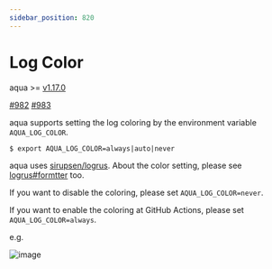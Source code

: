 ```yaml
---
sidebar_position: 820
---
```


# Log Color

aqua >= [v1.17.0](https://github.com/aquaproj/aqua/releases/tag/v1.17.0)

[#982](https://github.com/aquaproj/aqua/issues/982) [#983](https://github.com/aquaproj/aqua/pull/983)

aqua supports setting the log coloring by the environment variable `AQUA_LOG_COLOR`.

```console
$ export AQUA_LOG_COLOR=always|auto|never
```

aqua uses [sirupsen/logrus](https://github.com/sirupsen/logrus).
About the color setting, please see [logrus#formtter](https://github.com/sirupsen/logrus#formatters) too.

If you want to disable the coloring, please set `AQUA_LOG_COLOR=never`.

If you want to enable the coloring at GitHub Actions, please set `AQUA_LOG_COLOR=always`.

e.g.

![image](https://user-images.githubusercontent.com/13323303/178093930-6adc8928-96e4-425a-9741-a48aac6ccf75.png)

